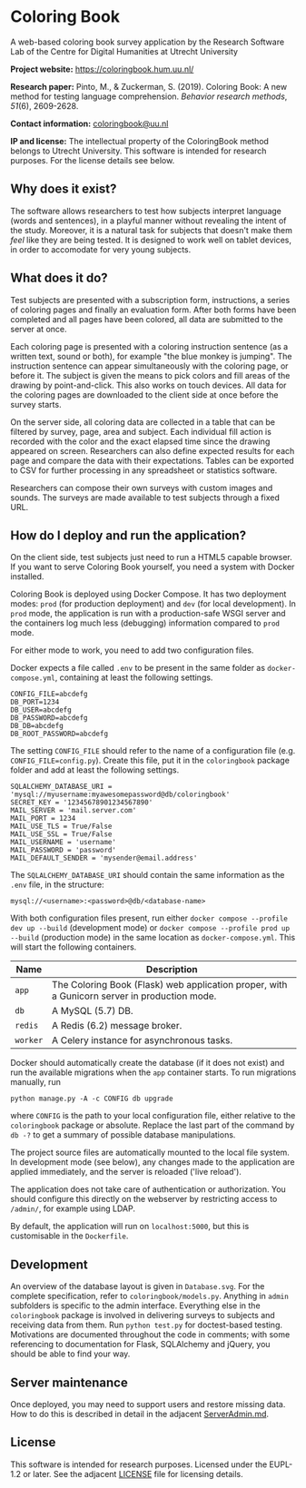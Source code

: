 # Coloring Book

A web-based coloring book survey application
by the Research Software Lab of the Centre for Digital Humanities at Utrecht University

**Project website:** https://coloringbook.hum.uu.nl/

**Research paper:** Pinto, M., & Zuckerman, S. (2019). Coloring Book: A new method for testing language comprehension. _Behavior research methods_, _51_(6), 2609-2628.

**Contact information:** coloringbook@uu.nl

**IP and license:** The intellectual property of the ColoringBook method belongs to Utrecht University. This software is intended for research purposes. For the license details see below.


## Why does it exist?

The software allows researchers to test how subjects interpret language (words and sentences), in a playful manner without revealing the intent of the study. Moreover, it is a natural task for subjects that doesn't make them *feel* like they are being tested. It is designed to work well on tablet devices, in order to accomodate for very young subjects.


## What does it do?

Test subjects are presented with a subscription form, instructions, a series of coloring pages and finally an evaluation form. After both forms have been completed and all pages have been colored, all data are submitted to the server at once.

Each coloring page is presented with a coloring instruction sentence (as a written text, sound or both), for example "the blue monkey is jumping". The instruction sentence can appear simultaneously with the coloring page, or before it. The subject is given the means to pick colors and fill areas of the drawing by point-and-click. This also works on touch devices. All data for the coloring pages are downloaded to the client side at once before the survey starts.

On the server side, all coloring data are collected in a table that can be filtered by survey, page, area and subject. Each individual fill action is recorded with the color and the exact elapsed time since the drawing appeared on screen. Researchers can also define expected results for each page and compare the data with their expectations. Tables can be exported to CSV for further processing in any spreadsheet or statistics software.

Researchers can compose their own surveys with custom images and sounds. The surveys are made available to test subjects through a fixed URL.


## How do I deploy and run the application?

On the client side, test subjects just need to run a HTML5 capable browser. If you want to serve Coloring Book yourself, you need a system with Docker installed.

Coloring Book is deployed using Docker Compose. It has two deployment modes: `prod` (for production deployment) and `dev` (for local development). In `prod` mode, the application is run with a production-safe WSGI server and the containers log much less (debugging) information compared to `prod` mode.

For either mode to work, you need to add two configuration files.

Docker expects a file called `.env` to be present in the same folder as `docker-compose.yml`, containing at least the following settings.

    CONFIG_FILE=abcdefg
    DB_PORT=1234
    DB_USER=abcdefg
    DB_PASSWORD=abcdefg
    DB_DB=abcdefg
    DB_ROOT_PASSWORD=abcdefg

The setting `CONFIG_FILE` should refer to the name of a configuration file (e.g. `CONFIG_FILE=config.py`). Create this file, put it in the `coloringbook` package folder and add at least the following settings.

    SQLALCHEMY_DATABASE_URI = 'mysql://myusername:myawesomepassword@db/coloringbook'
    SECRET_KEY = '12345678901234567890'
    MAIL_SERVER = 'mail.server.com'
    MAIL_PORT = 1234
    MAIL_USE_TLS = True/False
    MAIL_USE_SSL = True/False
    MAIL_USERNAME = 'username'
    MAIL_PASSWORD = 'password'
    MAIL_DEFAULT_SENDER = 'mysender@email.address'

The `SQLALCHEMY_DATABASE_URI` should contain the same information as the `.env` file, in the structure:

    mysql://<username>:<password>@db/<database-name>

With both configuration files present, run either `docker compose --profile dev up --build` (development mode) or `docker compose --profile prod up --build` (production mode) in the same location as `docker-compose.yml`. This will start the following containers. 


| Name   | Description                                                                                  |
|--------|----------------------------------------------------------------------------------------------|
| `app`    | The Coloring Book (Flask) web application proper, with a Gunicorn server in production mode. |
| `db`     | A MySQL (5.7) DB.                                                                            |
| `redis`  | A Redis (6.2) message broker.                                                                |
| `worker` | A Celery instance for asynchronous tasks.                                                    |

Docker should automatically create the database (if it does not exist) and run the available migrations when the `app` container starts. To run migrations manually, run

    python manage.py -A -c CONFIG db upgrade

where `CONFIG` is the path to your local configuration file, either relative to the `coloringbook` package or absolute. Replace the last part of the command by `db -?` to get a summary of possible database manipulations.

The project source files are automatically mounted to the local file system. In development mode (see below), any changes made to the application are applied immediately, and the server is reloaded ('live reload').

The application does not take care of authentication or authorization. You should configure this directly on the webserver by restricting access to `/admin/`, for example using LDAP.

By default, the application will run on `localhost:5000`, but this is customisable in the `Dockerfile`.


## Development

An overview of the database layout is given in `Database.svg`. For the complete specification, refer to `coloringbook/models.py`. Anything in `admin` subfolders is specific to the admin interface. Everything else in the `coloringbook` package is involved in delivering surveys to subjects and receiving data from them. Run `python test.py` for doctest-based testing. Motivations are documented throughout the code in comments; with some referencing to documentation for Flask, SQLAlchemy and jQuery, you should be able to find your way.

## Server maintenance

Once deployed, you may need to support users and restore missing data. How to do this is described in detail in the adjacent [ServerAdmin.md](ServerAdmin.md).


## License

This software is intended for research purposes. Licensed under the EUPL-1.2 or later. See the adjacent [LICENSE](LICENSE) file for licensing details.
